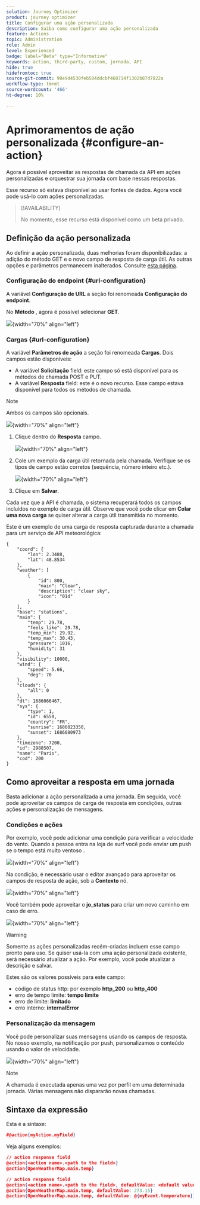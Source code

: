 ```yaml
---
solution: Journey Optimizer
product: journey optimizer
title: Configurar uma ação personalizada
description: Saiba como configurar uma ação personalizada
feature: Actions
topic: Administration
role: Admin
level: Experienced
badge: label="Beta" type="Informative"
keywords: action, third-party, custom, jornada, API
hide: true
hidefromtoc: true
source-git-commit: 98e9d4530feb584ddcbf460714f1302b87d7822a
workflow-type: tm+mt
source-wordcount: '466'
ht-degree: 10%

---
```


# Aprimoramentos de ação personalizada {#configure-an-action}

Agora é possível aproveitar as respostas de chamada da API em ações personalizadas e orquestrar sua jornada com base nessas respostas.

Esse recurso só estava disponível ao usar fontes de dados. Agora você pode usá-lo com ações personalizadas.

> [!AVAILABILITY]
>
> No momento, esse recurso está disponível como um beta privado.

## Definição da ação personalizada

Ao definir a ação personalizada, duas melhorias foram disponibilizadas: a adição do método GET e o novo campo de resposta de carga útil. As outras opções e parâmetros permanecem inalterados. Consulte [esta página](../action/about-custom-action-configuration.md).

### Configuração do endpoint {#url-configuration}

A variável **Configuração de URL** a seção foi renomeada **Configuração do endpoint**.

No **Método** , agora é possível selecionar **GET**.

![](assets/action-response1.png){width="70%" align="left"}

### Cargas {#url-configuration}

A variável **Parâmetros de ação** a seção foi renomeada **Cargas**. Dois campos estão disponíveis:

* A variável **Solicitação** field: este campo só está disponível para os métodos de chamada POST e PUT.
* A variável **Resposta** field: este é o novo recurso. Esse campo estava disponível para todos os métodos de chamada.

> [!NOTE]
> 
> Ambos os campos são opcionais.

![](assets/action-response2.png){width="70%" align="left"}

1. Clique dentro do **Resposta** campo.

   ![](assets/action-response3.png){width="70%" align="left"}

1. Cole um exemplo da carga útil retornada pela chamada. Verifique se os tipos de campo estão corretos (sequência, número inteiro etc.).

   ![](assets/action-response4.png){width="70%" align="left"}

1. Clique em **Salvar**.

Cada vez que a API é chamada, o sistema recuperará todos os campos incluídos no exemplo de carga útil. Observe que você pode clicar em **Colar uma nova carga** se quiser alterar a carga útil transmitida no momento.

Este é um exemplo de uma carga de resposta capturada durante a chamada para um serviço de API meteorológica:

```
{
    "coord": {
        "lon": 2.3488,
        "lat": 48.8534
    },
    "weather": [
        {
            "id": 800,
            "main": "Clear",
            "description": "clear sky",
            "icon": "01d"
        }
    ],
    "base": "stations",
    "main": {
        "temp": 29.78,
        "feels_like": 29.78,
        "temp_min": 29.92,
        "temp_max": 30.43,
        "pressure": 1016,
        "humidity": 31
    },
    "visibility": 10000,
    "wind": {
        "speed": 5.66,
        "deg": 70
    },
    "clouds": {
        "all": 0
    },
    "dt": 1686066467,
    "sys": {
        "type": 1,
        "id": 6550,
        "country": "FR",
        "sunrise": 1686023350,
        "sunset": 1686080973
    },
    "timezone": 7200,
    "id": 2988507,
    "name": "Paris",
    "cod": 200
}
```

## Como aproveitar a resposta em uma jornada

Basta adicionar a ação personalizada a uma jornada. Em seguida, você pode aproveitar os campos de carga de resposta em condições, outras ações e personalização de mensagens.

### Condições e ações

Por exemplo, você pode adicionar uma condição para verificar a velocidade do vento. Quando a pessoa entra na loja de surf você pode enviar um push se o tempo está muito ventoso .

![](assets/action-response5.png){width="70%" align="left"}

Na condição, é necessário usar o editor avançado para aproveitar os campos de resposta de ação, sob a **Contexto** nó.

![](assets/action-response6.png){width="70%" align="left"}

Você também pode aproveitar o **jo_status** para criar um novo caminho em caso de erro.

![](assets/action-response7.png){width="70%" align="left"}

> [!WARNING]
>
> Somente as ações personalizadas recém-criadas incluem esse campo pronto para uso. Se quiser usá-la com uma ação personalizada existente, será necessário atualizar a ação. Por exemplo, você pode atualizar a descrição e salvar.

Estes são os valores possíveis para este campo:

* código de status http: por exemplo **http_200** ou **http_400**
* erro de tempo limite: **tempo limite**
* erro de limite: **limitado**
* erro interno: **internalError**

### Personalização da mensagem

Você pode personalizar suas mensagens usando os campos de resposta. No nosso exemplo, na notificação por push, personalizamos o conteúdo usando o valor de velocidade.

![](assets/action-response8.png){width="70%" align="left"}

> [!NOTE]
>
> A chamada é executada apenas uma vez por perfil em uma determinada jornada. Várias mensagens não dispararão novas chamadas.

## Sintaxe da expressão

Esta é a sintaxe:

```json
#@action{myAction.myField} 
```

Veja alguns exemplos:

```json
// action response field
@action{<action name>.<path to the field>}
@action{OpenWeatherMap.main.temp}
```

```json
// action response field
@action{<action name>.<path to the field>, defaultValue: <default value expression>}
@action{OpenWeatherMap.main.temp, defaultValue: 273.15}
@action{OpenWeatherMap.main.temp, defaultValue: @{myEvent.temperature}} 
```


